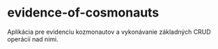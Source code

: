 # evidence-of-cosmonauts

Aplikácia pre evidenciu kozmonautov a vykonávanie základných CRUD operácií nad nimi.

